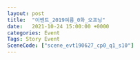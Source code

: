 ```yaml
---
layout: post
title:  "이벤트_2019여름_0화_오프닝"
date:   2021-10-24 15:00:00 +0000
categories: Event
Tags: Story Event
SceneCode: ["scene_evt190627_cp0_q1_s10"]
---
```

